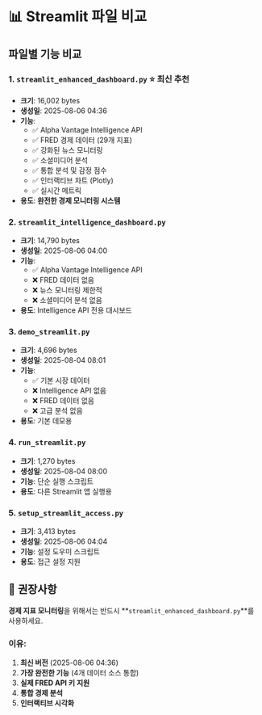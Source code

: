 # 📊 Streamlit 파일 비교

## 파일별 기능 비교

### 1. `streamlit_enhanced_dashboard.py` ⭐ **최신 추천**
- **크기**: 16,002 bytes
- **생성일**: 2025-08-06 04:36
- **기능**:
  - ✅ Alpha Vantage Intelligence API
  - ✅ FRED 경제 데이터 (29개 지표)
  - ✅ 강화된 뉴스 모니터링
  - ✅ 소셜미디어 분석
  - ✅ 통합 분석 및 감정 점수
  - ✅ 인터랙티브 차트 (Plotly)
  - ✅ 실시간 메트릭
- **용도**: **완전한 경제 모니터링 시스템**

### 2. `streamlit_intelligence_dashboard.py`
- **크기**: 14,790 bytes  
- **생성일**: 2025-08-06 04:00
- **기능**:
  - ✅ Alpha Vantage Intelligence API
  - ❌ FRED 데이터 없음
  - ❌ 뉴스 모니터링 제한적
  - ❌ 소셜미디어 분석 없음
- **용도**: Intelligence API 전용 대시보드

### 3. `demo_streamlit.py`
- **크기**: 4,696 bytes
- **생성일**: 2025-08-04 08:01  
- **기능**:
  - ✅ 기본 시장 데이터
  - ❌ Intelligence API 없음
  - ❌ FRED 데이터 없음
  - ❌ 고급 분석 없음
- **용도**: 기본 데모용

### 4. `run_streamlit.py`
- **크기**: 1,270 bytes
- **생성일**: 2025-08-04 08:00
- **기능**: 단순 실행 스크립트
- **용도**: 다른 Streamlit 앱 실행용

### 5. `setup_streamlit_access.py`
- **크기**: 3,413 bytes
- **생성일**: 2025-08-06 04:04
- **기능**: 설정 도우미 스크립트
- **용도**: 접근 설정 지원

## 🎯 권장사항

**경제 지표 모니터링**을 위해서는 반드시 **`streamlit_enhanced_dashboard.py`**를 사용하세요.

### 이유:
1. **최신 버전** (2025-08-06 04:36)
2. **가장 완전한 기능** (4개 데이터 소스 통합)
3. **실제 FRED API 키 지원**
4. **통합 경제 분석**
5. **인터랙티브 시각화**
